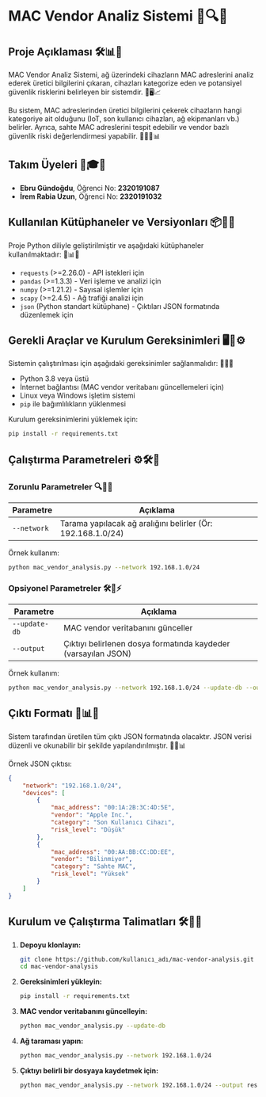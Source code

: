 # MAC Vendor Analiz Sistemi 🚀🔍📡

## Proje Açıklaması 🛠️📊🔎
MAC Vendor Analiz Sistemi, ağ üzerindeki cihazların MAC adreslerini analiz ederek üretici bilgilerini çıkaran, cihazları kategorize eden ve potansiyel güvenlik risklerini belirleyen bir sistemdir. 🚦🖥️📈

Bu sistem, MAC adreslerinden üretici bilgilerini çekerek cihazların hangi kategoriye ait olduğunu (IoT, son kullanıcı cihazları, ağ ekipmanları vb.) belirler. Ayrıca, sahte MAC adreslerini tespit edebilir ve vendor bazlı güvenlik riski değerlendirmesi yapabilir. 🕵️‍♂️🔐📊

## Takım Üyeleri 🤝🎓📌
- **Ebru Gündoğdu**, Öğrenci No: **2320191087**
- **İrem Rabia Uzun**, Öğrenci No: **2320191032**

## Kullanılan Kütüphaneler ve Versiyonları 📦📜🔢
Proje Python diliyle geliştirilmiştir ve aşağıdaki kütüphaneler kullanılmaktadır: 🚀📊🔧

- `requests` (>=2.26.0) - API istekleri için
- `pandas` (>=1.3.3) - Veri işleme ve analizi için
- `numpy` (>=1.21.2) - Sayısal işlemler için
- `scapy` (>=2.4.5) - Ağ trafiği analizi için
- `json` (Python standart kütüphane) - Çıktıları JSON formatında düzenlemek için

## Gerekli Araçlar ve Kurulum Gereksinimleri 🖥️🔧⚙️

Sistemin çalıştırılması için aşağıdaki gereksinimler sağlanmalıdır: 📌📝✅

- Python 3.8 veya üstü
- İnternet bağlantısı (MAC vendor veritabanı güncellemeleri için)
- Linux veya Windows işletim sistemi
- `pip` ile bağımlılıkların yüklenmesi

Kurulum gereksinimlerini yüklemek için:
```bash
pip install -r requirements.txt
```

## Çalıştırma Parametreleri ⚙️🛠️🎯

### Zorunlu Parametreler 🔍🔑🔢
| Parametre  | Açıklama |
|------------|--------------------------------|
| `--network` | Tarama yapılacak ağ aralığını belirler (Ör: 192.168.1.0/24) |

Örnek kullanım:
```bash
python mac_vendor_analysis.py --network 192.168.1.0/24
```

### Opsiyonel Parametreler 🛠️🔧⚡
| Parametre  | Açıklama |
|------------|--------------------------------|
| `--update-db` | MAC vendor veritabanını günceller |
| `--output` | Çıktıyı belirlenen dosya formatında kaydeder (varsayılan JSON) |

Örnek kullanım:
```bash
python mac_vendor_analysis.py --network 192.168.1.0/24 --update-db --output output.json
```

## Çıktı Formatı 📄📊🔎
Sistem tarafından üretilen tüm çıktı JSON formatında olacaktır. JSON verisi düzenli ve okunabilir bir şekilde yapılandırılmıştır. 📌📜📊

Örnek JSON çıktısı:
```json
{
    "network": "192.168.1.0/24",
    "devices": [
        {
            "mac_address": "00:1A:2B:3C:4D:5E",
            "vendor": "Apple Inc.",
            "category": "Son Kullanıcı Cihazı",
            "risk_level": "Düşük"
        },
        {
            "mac_address": "00:AA:BB:CC:DD:EE",
            "vendor": "Bilinmiyor",
            "category": "Sahte MAC",
            "risk_level": "Yüksek"
        }
    ]
}
```

## Kurulum ve Çalıştırma Talimatları 🛠️🚀📌
1. **Depoyu klonlayın:**
   ```bash
   git clone https://github.com/kullanıcı_adı/mac-vendor-analysis.git
   cd mac-vendor-analysis
   ```
2. **Gereksinimleri yükleyin:**
   ```bash
   pip install -r requirements.txt
   ```
3. **MAC vendor veritabanını güncelleyin:**
   ```bash
   python mac_vendor_analysis.py --update-db
   ```
4. **Ağ taraması yapın:**
   ```bash
   python mac_vendor_analysis.py --network 192.168.1.0/24
   ```
5. **Çıktıyı belirli bir dosyaya kaydetmek için:**
   ```bash
   python mac_vendor_analysis.py --network 192.168.1.0/24 --output results.json
   ```
